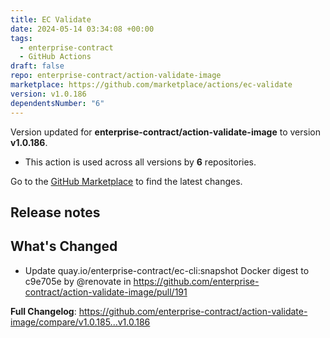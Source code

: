```yaml
---
title: EC Validate
date: 2024-05-14 03:34:08 +00:00
tags:
  - enterprise-contract
  - GitHub Actions
draft: false
repo: enterprise-contract/action-validate-image
marketplace: https://github.com/marketplace/actions/ec-validate
version: v1.0.186
dependentsNumber: "6"
---
```



Version updated for **enterprise-contract/action-validate-image** to version **v1.0.186**.
- This action is used across all versions by **6** repositories.

Go to the [GitHub Marketplace](https://github.com/marketplace/actions/ec-validate) to find the latest changes.

## Release notes

## What's Changed
* Update quay.io/enterprise-contract/ec-cli:snapshot Docker digest to c9e705e by @renovate in https://github.com/enterprise-contract/action-validate-image/pull/191


**Full Changelog**: https://github.com/enterprise-contract/action-validate-image/compare/v1.0.185...v1.0.186
